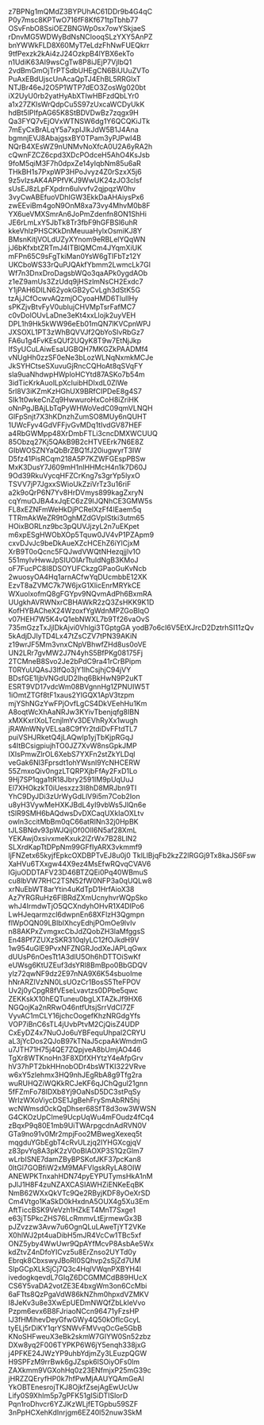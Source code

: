 z7BPNg1mQMdZ3BYPUhAC61DDr9b4G4qC
P0y7msc8KPTwO716fF8Kf671tpTbhb77
OSvFnbO8SsiOEZBNGWp0sx7owYSkjaeS
rDnvMG5WDWyBdNsNCIooqSLzYXY5AnPZ
bnYWWkFLD8X60MyT7eLdzFhNwFUEQkrr
9tfPexzk2kAi4zJ24OzkpB4lYBX6ekTo
n1UdiK63AI9wsCgTw8P8iJEjP7VjlbQ1
2vdBmGmOjTrPTSdbUHEgCN6BiUUuZVTo
PuAxEBdUjscUnAcaQpTJ4EhBL5RRGlxT
NTJBr46eJ2O5P1WTP7dEO3ZosWg020bt
iX2UyU0rb2yatHyAbXTIwHBFzdQbLYr0
a1x27ZKIsWrQdpCu5S97zUxcaWCDyUkK
hdBt5lPIfpAG65K8StBDVDwBz7zqgx9H
Qa3FYQ7vEjOVxWTNSW6dg1Y6QCQKiJTk
7mEyCxBrALqY5a7xpIJlkJdW5B1J4Ana
bgmnjEVJ8AbajgsxBY0TPam3yPJPwI4B
NQrB4XEsWZ9nUNMvNoXfcA0U2A6yRA2h
cQwnFZCZ6cpd3XDcPOdceH5AhO4KsJsb
9foM5qiM3F7h0dpxZe14yIqbNm85u6aR
THkBH1s7PxpWP3HPoJvyz4Z0rSzxX5j6
9z5vIzsAK4APPfVKJ9WwUK24zJO3clsf
sUsEJ8zLpFXpdrn6ulvvfv2qjpqzW0hv
3vyCwABEfuoVDhIGW3EkkDaAHAiysPx6
zwEEviBm4goN9OnM8xa73vy4MhvM0b8F
YX6ueVMXSmrAn6JoPmZdenfn8ON1ShHi
JE6rLmLxY5JbTk8Tr3fbF9hGFBSl6uhR
kkeVhlzPHSCKkDnMeuuaHylxOsmiKJ8Y
BMsnKitjVOLdUZyXYnom9eRBLelYQqWN
jJ6bKfxbtZRTmJ4ITBlQMCm4JYqmXiUK
mFPn65C9sFgTkiMan0YsW6gTIFbTz12Y
UKCboWS33rQuPJQAkfYbmm2LwmcLk7Gl
Wf7n3DnxDroDagsbWQo3qaAPk0ygdAOb
z1eZ9amUs3ZzUdq9jHSzlmNsCH2Exdc7
Y1jPAH6DILN62yokGB2yCvLgh3dStK5G
tzAjJCfOcwvAQzmjOCyoaHMD6TlulIHy
sPKZjvBtvFyV0ublujCHVMpTsrFafMC7
c0vDolOUvLaDne3eKt4xxLlojk2uyVEH
DPL1h9Hk5kWW96eEb01mQN7lKVCpnWPJ
JXSOXL1PT3zWhBQVVJf2QbYoSlvRbGz7
FA6u1g4FvKEsQUf2UQyK8T9w7EtNjJkp
IfSyUCuLAiwEsaUGBQH7MKGZkPAADMf4
vNUgHh0zzSF0eNe3bLozWLNqNxmkMCJe
JkSYHCtseSXuvuGjRncCQHoAt8qSVqFY
sla9uaNhdwpHWploHCYtd87ASKo7b54m
3idTicKrkAuolLpXcIuibHDIxdL0ZlWe
5rl8V3iKZmKzHGhUX9BRfCIPDeE8g4S7
SIk1t0wkeCnZq9HwwuroHxCoH8iZriHK
oNnPgJBAjLbTqPyWHWoVedC09qmVLNQH
GlFpSnjt7X3hKDnzhZumSO8MUy6nQUHT
1UWcFyv4GdVFFjvGvMDq1tIvdGV87HEF
a4RbGWMpp48XrDmbFTLi3cncDMXWCUUQ
85Obzq27Kj5QAkB9B2cHTVEErk7N6E8Z
GIbWOSZNYaQbBrZBQ1fJ20iugwyrT3IW
D5fz41PisRCqm218A5P7KZWFGEspPBSw
MxK3DusY7J609mH1nIHHMcH4n1k7D60J
9Od39RkuVycqHFZCrKng7s3grYp5lyxO
TSVV7jP7JgxxSWioUkZziVrTz3u16riF
a2k9oQrP6N7Yv8HrDVmys899kagZxryN
cqYmuOJBA4xJqEC6zZ9IJQNhCE3GMW5s
FL8xEZNFmWeHkDjPCRelXzFf4IEaem5q
TTRmAkWeZR9tOghMZdGVpIStki3utm65
HOixBORLnz9bc3pQUVJjzyL2n7uEKpet
m6xpESgHWObXOp5Tquw0JV4vP1PZApm9
cxvDJvJc9beDkAueXZcHCEhZ6iYlCjxM
XrB9T0oQcnc5FQJwdVWQtNHezqjjlv1O
551mylvHwwJpSIUOIArTtuldNgB3KMoJ
oF7FucPC8I8DSOYUFCkzgGPaoGuKvNcb
2wuosyOA4Hq1arnACfwYqDUcmbbE12XK
EzvT8aZVMC7k7W6jxG1XlicEnrMRYkCE
WXuolxofmQ8gFGYpv9NQvmAdPh6BxmRA
UUgkhAVRWNxrCBHAWkR2zQ3ZsHKK9K1D
KofHYBACheX24WzoxfYgWdnMPZGoBIqO
v07HEH7W5K4vQ1ebNWXL7b9Tf26vaOvS
735mGzzTxJjlDkAjvi0Vhlgi3TGptgGA
yodB7o6cI6V5EtXJrcD2DztrhSI11zQv
5kAdjDJIyTD4Lx47tZsCZV7tPN39AKiN
z19wrJF5Mm3vnxCNpVBhwfZHd8us0oVE
UN2LRr7gvMW2J7N4yhS5BfPKg08175Fj
2TCMneB8Svo2Je2bPdC9ra41rCrBPipm
T0RYuUQAsJ3lfQo3jY1lhCsjhjC94jVY
BDsfGE1IjbVNGdUD2Ihq6BkHwN9P2uKT
ESRT9VD17vdcWm08BVgnnHg1ZPNUIW5T
1iOmtZTGf8tF1xaus2YlGQX1ApV3tzpm
mjYShNGzYwFPjOvfLgCS4DkVEehHu1Km
A8oqtWcXhAaNRJw3KYivTbenjqfg8IBN
xMXKxrIXoLTcnjlmYv3DEVhRyXx1wugh
jRAWnWNyVELsa8C9fYr2tdiDvFFtdTL7
puiVSHJRketQ4jLAQwlp1yjTbKjpRGqJ
s4ItBCsigpiujhTO0JZ7XvW8nsGpkJMP
IXIsPmwZlrOL6XebS7YXFn2stZkYLDql
veGak6Nl3Fprsdt1ohYWsnl9YcNHCERW
55ZmxoQiv0ngzLTQRPXjbFfAy2FxD1Lo
9Hj7SP1qga1tR18Jbry2591IM9pUqUuJ
El7XHOkzkT0iUesxzz3I8hD8MRJbn9TI
YhC9DyJDi3zUrWyGdLlV9i5m7Cob2Ion
u8yH3VywMeHXKJBdL4yI9vbWs5JlQn6e
tSlR9SMH6bAQdwsDvDXCaqUXkIaOXLtv
owln3ccitMbBm0qC66atRINn32j0HpBK
tJLSBNdv93pWJQijOf0OlI6N5af28XmL
YEKAwj0xsivxmeKxuk2lZrWx7B28LlN2
SLXrdKapTtDPpNm99GFfIyARX3vkmmf9
ljFNZetx65kyjfEpkcOXDBPTvEJ8u0j0
TklLlBjqFb2kzZ2lRGGj9Tx8kaJS6Fsw
XaHVu6TXxgw44X9ez4MsEfwRQvqCVAV6
lGjuODDTAFV23D46BTZQEi0Pq40WBmuS
cu8lbVW7RHC2TSN52fW0NFP3a0qUQLw8
xrNuEbWT8arYtin4uKdTpD1HrfAioX38
Az7YRGRuHz6FIBRdZXmUcnyhvrWQpSko
whJ4IrmdwTjO5QCXndyhOHvR1X4DIPo6
LwHJeqarmzcl6dwpnEn68XFlzH3Qgmpn
flWpOQN09LBlbIXhcyEdhjPOmOe9lvIv
n88AKPxZvmgxcCbJdZQobZH3laMfggsS
En48Pf7ZUXzSKR310qlyLC12fOJkdH9V
1w954uGlE9PvxNFZNGRJodXeJAPLqGwx
dUUsP6nOesTt1A3dlU5Oh6hDTTOiSwKf
eUWsg6KtUZEuf3dsYRl8BmBpo0BbGDQV
ylz72qwNF9dz2E97nNA9X6K54sbuoIme
hNrARZIVzNN0LsUOzCr1BosS5TteFPOV
Uv2j0yCpgR8fVEseLvavtzs0DPbe5qwc
ZEKKskX10hEQTuneu0bgLXTAZkJf9HX6
NGQojKa2nRRwO46ntfUtsjSrrVdCI7ZF
VyvAC1mCLY16jchcOogefKhzNRGdgYfs
VOP7iBnC6sTL4jUvbPtvM2CjQisZ4UDP
CxEyDZ4x7NuOJo6uYBFequUhpal2CRYU
aL3jYcDos2QJoB97kTNaJ5cpaAkWmdmG
u7JTH71H75j4QE7ZQpjveA8bUmjAO446
TgXr8WTKnoHn3F8XDfXHYtzY4eAfpGrv
hV37hPT2bkHHnobODr4bsWTKI322VRve
w6xY5zlehmx3HQ9nhJEgRbA8g9Tfg2ra
wuRUHQZiWQKkRCJeKF6qJChQgul21gnn
5fFZmFo78IDXb8Yj9OaNsD5DC3stPqSy
WrIzWXoViycDSE1JgBehFrySmAbRN5hj
wcNWmsdOckQqDhser68SfT8d3ow3WWSN
G4CKOzUpCIme9UcpUqWu4mFOudz4fCq4
zBqxP9q80E1mb9UiTWArpgcdnAdRVN0V
GTa9no91v0Mr2mpjFoo2MBwegXexeq5t
mqgduYGbEgbT4cRvULzjq2IYHGXcgjqV
z83pvYq8A3pK2zV0oBIAOXP3S1QzGlm7
wLrbISNE7damZByBPSKofJKF37pcKan8
0ltGl7GOBfiW2xM9MAFVIgskRyLA8OIW
ANEWPKTnxahHDN74pyEYPUTymsHkA1nM
pJlJ1H8F4zuNZAXCASIAWHZiENKeEqBK
NmB62WXxQkVTc9Qe2RByjKDF8yOeXrSD
Cm4Vtgo1KaSkD0kHxdnA5OUX4g5Xu3Em
AftTiccBSK9VeVzh1HZkET4MnT7Sxge1
e63jT5PkcZHS76LcRmmvLtEjrmewGx3B
pJZvzzw3Avw7u6OgnQLuLAweTjYT2VKe
X0hlWJ2pt4uaDibH5mJR4VcCw1TBc5xf
ONZ5yby4WwUwr9QpAYfMcvP8AsbAe5Wx
kdZtvZ4nDfoYICvz5u8ErZnso2UYTd0y
Ebrqk8CbxswyJBoRI0SQhvp2sSjZd7UM
SIpGCpXLkSjCj7Q3c4HqlVWqnPXBYH4I
ivedogkqevdL7GIqZ6DCGMMCdB89HUcX
CS6Y5vaDA2votZE3E4bxgWm3on6CcMbi
6aFTts8QzPgaVdW86kNZhm0hpxdVZMKV
I8JeKv3u8e3XwEpUEDmNWQfZbLkIeVvo
Pzpm6evx6B8FJriaoNCcn96471yFzsHP
lJ3fHMihevDeyGfwGWy4Q50kOflcGcyL
tyELj5rDiKY1qrYSNWvFMVvqOcGe5GbB
KNoSHFweuX3eBk2skmW7GIYW0Sn52zbz
DXw8yq2F006TYPKP6W6jY5enqh338jxG
j4PFKE24JWzYP9uhbYdjmZy3LEuzpQGW
H9SPFzM9rrBwk6gJZspk6lSOiyOFs0lm
ZAXkmm9VGXohHq0z23ENfmjxP25mG39c
jHRZZQEryfHP0k7hfPwMjAAUYQAmGeAI
YkOBTEnesrojTKJ8OjkfZsejAgEwUcUw
Lify0S9XhIm5p7gPFK51gISiDTISlorD
Pqn1roDhvcr6YZJKzWLjfETGpbu59SZF
3nPpHCXehKdInrjgm6EZ40l52nuw3SkM
